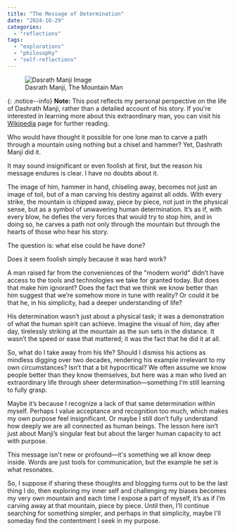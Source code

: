 ```yaml
---
title: "The Message of Determination"
date: "2024-10-29"
categories: 
  - "reflections"
tags: 
  - "explorations"
  - "philosophy"
  - "self-reflections"
---
```


<figure class="align-center">
  <img src="{{ site.url }}{{ site.baseurl }}/assets/images/dasrath-manji.jpg" alt="Dasrath Manji Image">
  <figcaption>Dasrath Manji, The Mountain Man</figcaption>
</figure> 

{: .notice--info}
**Note:** This post reflects my personal perspective on the life of Dashrath Manji, rather than a detailed account of his story. If you're interested in learning more about this extraordinary man, you can visit his [Wikipedia](https://en.wikipedia.org/wiki/Dashrath_Manjhi) page for further reading.

Who would have thought it possible for one lone man to carve a path through a mountain using nothing but a chisel and hammer? Yet, Dashrath Manji did it.

It may sound insignificant or even foolish at first, but the reason his message endures is clear. I have no doubts about it.

The image of him, hammer in hand, chiseling away, becomes not just an image of toil, but of a man carving his destiny against all odds. With every strike, the mountain is chipped away, piece by piece, not just in the physical sense, but as a symbol of unwavering human determination. It’s as if, with every blow, he defies the very forces that would try to stop him, and in doing so, he carves a path not only through the mountain but through the hearts of those who hear his story.

The question is: what else could he have done?

Does it seem foolish simply because it was hard work?

A man raised far from the conveniences of the "modern world" didn’t have access to the tools and technologies we take for granted today. But does that make him ignorant? Does the fact that we think we know better than him suggest that we’re somehow more in tune with reality? Or could it be that he, in his simplicity, had a deeper understanding of life?

His determination wasn’t just about a physical task; it was a demonstration of what the human spirit can achieve. Imagine the visual of him, day after day, tirelessly striking at the mountain as the sun sets in the distance. It wasn’t the speed or ease that mattered; it was the fact that he did it at all.

So, what do I take away from his life? Should I dismiss his actions as mindless digging over two decades, rendering his example irrelevant to my own circumstances? Isn’t that a bit hypocritical? We often assume we know people better than they know themselves, but here was a man who lived an extraordinary life through sheer determination—something I’m still learning to fully grasp.

Maybe it’s because I recognize a lack of that same determination within myself. Perhaps I value acceptance and recognition too much, which makes my own purpose feel insignificant. Or maybe I still don’t fully understand how deeply we are all connected as human beings. The lesson here isn’t just about Manji’s singular feat but about the larger human capacity to act with purpose.

This message isn't new or profound—it's something we all know deep inside. Words are just tools for communication, but the example he set is what resonates.

So, I suppose if sharing these thoughts and blogging turns out to be the last thing I do, then exploring my inner self and challenging my biases becomes my very own mountain and each time I expose a part of myself, it’s as if I’m carving away at that mountain, piece by piece. Until then, I’ll continue searching for something simpler, and perhaps in that simplicity, maybe I'll someday find the contentment I seek in my purpose.